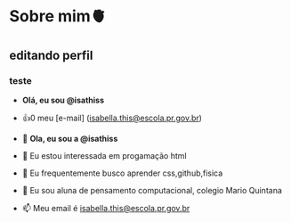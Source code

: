 # Sobre mim🫀

## editando perfil
### teste

- **Olá, eu sou @isathiss**
- :+1:0 meu [e-mail] (isabella.this@escola.pr.gov.br)

- 👋 **Ola, eu sou a @isathiss**
- 👀 Eu estou interessada em progamação html
- 🌱 Eu frequentemente busco aprender css,github,fisica
- 💞️ Eu sou aluna de pensamento computacional, colegio Mario Quintana 
- 📫 Meu email é isabella.this@escola.pr.gov.br 

<!---
isathiss/isathiss is a ✨ special ✨ repository because its `README.md` (this file) appears on your GitHub profile.
You can click the Preview link to take a look at your changes.
--->
